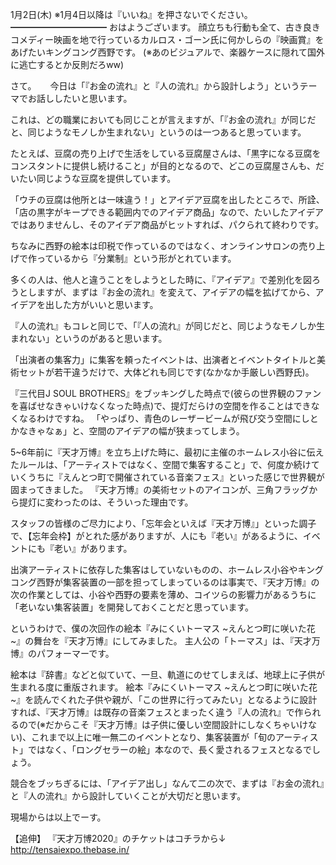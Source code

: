 1月2日(木) ※1月4日以降は『いいね』を押さないでください。
━━━━━━━━━━━
おはようございます。
顔立ちも行動も全て、古き良きコメディー映画を地で行っているカルロス・ゴーン氏に何かしらの『映画賞』をあげたいキングコング西野です。
(※あのビジュアルで、楽器ケースに隠れて国外に逃亡するとか反則だろww)

さて。
　
今日は「『お金の流れ』と『人の流れ』から設計しよう」というテーマでお話ししたいと思います。

これは、どの職業においても同じことが言えますが、「『お金の流れ』が同じだと、同じようなモノしか生まれない」というのは一つあると思っています。

たとえば、豆腐の売り上げで生活をしている豆腐屋さんは、「黒字になる豆腐をコンスタントに提供し続けること」が目的となるので、どこの豆腐屋さんも、だいたい同じような豆腐を提供しています。

「ウチの豆腐は他所とは一味違う！」とアイデア豆腐を出したところで、所詮、「店の黒字がキープできる範囲内でのアイデア商品」なので、たいしたアイデアではありませんし、そのアイデア商品がヒットすれば、パクられて終わりです。

ちなみに西野の絵本は印税で作っているのではなく、オンラインサロンの売り上げで作っているから『分業制』という形がとれています。

多くの人は、他人と違うことをしようとした時に、『アイデア』で差別化を図ろうとしますが、まずは『お金の流れ』を変えて、アイデアの幅を拡げてから、アイデアを出した方がいいと思います。

『人の流れ』もコレと同じで、「『人の流れ』が同じだと、同じようなモノしか生まれない」というのがあると思います。

「出演者の集客力」に集客を頼ったイベントは、出演者とイベントタイトルと美術セットが若干違うだけで、大体どれも同じです(なかなか手厳しい西野氏)。

『三代目J SOUL BROTHERS』をブッキングした時点で(彼らの世界観のファンを喜ばせなきゃいけなくなった時点)で、提灯だらけの空間を作ることはできなくなるわけですね。
「やっぱり、青色のレーザービームが飛び交う空間にしとかなきゃなぁ」と、空間のアイデアの幅が狭まってしまう。

5~6年前に『天才万博』を立ち上げた時に、最初に主催のホームレス小谷に伝えたルールは、「アーティストではなく、空間で集客すること」で、何度か続けていくうちに『えんとつ町で開催されている音楽フェス』といった感じで世界観が固まってきました。
『天才万博』の美術セットのアイコンが、三角フラッグから提灯に変わったのは、そういった理由です。

スタッフの皆様のご尽力により、「忘年会といえば『天才万博』」といった調子で、【忘年会枠】がとれた感がありますが、人にも『老い』があるように、イベントにも『老い』があります。

出演アーティストに依存した集客はしていないものの、ホームレス小谷やキングコング西野が集客装置の一部を担ってしまっているのは事実で、『天才万博』の次の作業としては、小谷や西野の要素を薄め、コイツらの影響力があるうちに「老いない集客装置」を開発しておくことだと思っています。

というわけで、僕の次回作の絵本『みにくいトーマス ~えんとつ町に咲いた花~』の舞台を『天才万博』にしてみました。
主人公の「トーマス」は、『天才万博』のパフォーマーです。

絵本は『辞書』などと似ていて、一旦、軌道にのせてしまえば、地球上に子供が生まれる度に重版されます。
絵本『みにくいトーマス ~えんとつ町に咲いた花~』を読んでくれた子供や親が、「この世界に行ってみたい」となるように設計すれば、『天才万博』は既存の音楽フェスとまったく違う『人の流れ』で作られるので(※だからこそ『天才万博』は子供に優しい空間設計にしなくちゃいけない)、これまで以上に唯一無二のイベントとなり、集客装置が「旬のアーティスト」ではなく、「ロングセラーの絵」本なので、長く愛されるフェスとなるでしょう。

競合をブッちぎるには、「アイデア出し」なんて二の次で、まずは『お金の流れ』と『人の流れ』から設計していくことが大切だと思います。

現場からは以上でーす。

【追伸】
『天才万博2020』のチケットはコチラから↓　
http://tensaiexpo.thebase.in/
